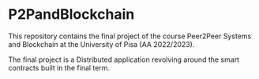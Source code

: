 # P2PandBlockchain

This repository contains the final project of the course Peer2Peer Systems and Blockchain at the University of Pisa (AA 2022/2023).

The final project is a Distributed application revolving around the smart contracts built in the final term.
